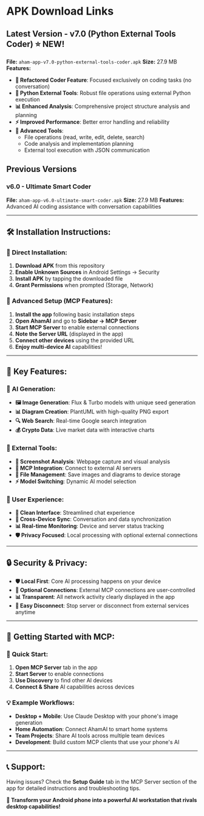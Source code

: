 # APK Download Links

## Latest Version - v7.0 (Python External Tools Coder) ⭐ **NEW!**
**File:** `aham-app-v7.0-python-external-tools-coder.apk`
**Size:** 27.9 MB
**Features:** 
- **🚀 Refactored Coder Feature**: Focused exclusively on coding tasks (no conversation)
- **🐍 Python External Tools**: Robust file operations using external Python execution
- **📊 Enhanced Analysis**: Comprehensive project structure analysis and planning
- **⚡ Improved Performance**: Better error handling and reliability
- **🔧 Advanced Tools**: 
  - File operations (read, write, edit, delete, search)
  - Code analysis and implementation planning
  - External tool execution with JSON communication

## Previous Versions

### v6.0 - Ultimate Smart Coder
**File:** `aham-app-v6.0-ultimate-smart-coder.apk`
**Size:** 27.9 MB
**Features:** Advanced AI coding assistance with conversation capabilities

---

## 🛠️ **Installation Instructions:**

### **📲 Direct Installation:**
1. **Download APK** from this repository
2. **Enable Unknown Sources** in Android Settings → Security
3. **Install APK** by tapping the downloaded file
4. **Grant Permissions** when prompted (Storage, Network)

### **🔧 Advanced Setup (MCP Features):**
1. **Install the app** following basic installation steps
2. **Open AhamAI** and go to **Sidebar → MCP Server**
3. **Start MCP Server** to enable external connections
4. **Note the Server URL** (displayed in the app)
5. **Connect other devices** using the provided URL
6. **Enjoy multi-device AI** capabilities!

---

## 🌟 **Key Features:**

### **🎨 AI Generation:**
- **🖼️ Image Generation**: Flux & Turbo models with unique seed generation
- **📊 Diagram Creation**: PlantUML with high-quality PNG export
- **🔍 Web Search**: Real-time Google search integration
- **💰 Crypto Data**: Live market data with interactive charts

### **🔧 External Tools:**
- **📸 Screenshot Analysis**: Webpage capture and visual analysis
- **🤝 MCP Integration**: Connect to external AI servers
- **💾 File Management**: Save images and diagrams to device storage
- **⚡ Model Switching**: Dynamic AI model selection

### **📱 User Experience:**
- **🎯 Clean Interface**: Streamlined chat experience
- **🔄 Cross-Device Sync**: Conversation and data synchronization
- **📊 Real-time Monitoring**: Device and server status tracking
- **🛡️ Privacy Focused**: Local processing with optional external connections

---

## 🔒 **Security & Privacy:**

- **🛡️ Local First**: Core AI processing happens on your device
- **🔐 Optional Connections**: External MCP connections are user-controlled
- **📊 Transparent**: All network activity clearly displayed in the app
- **🚪 Easy Disconnect**: Stop server or disconnect from external services anytime

---

## 🚀 **Getting Started with MCP:**

### **🎯 Quick Start:**
1. **Open MCP Server** tab in the app
2. **Start Server** to enable connections
3. **Use Discovery** to find other AI devices
4. **Connect & Share** AI capabilities across devices

### **💡 Example Workflows:**
- **Desktop + Mobile**: Use Claude Desktop with your phone's image generation
- **Home Automation**: Connect AhamAI to smart home systems
- **Team Projects**: Share AI tools across multiple team devices
- **Development**: Build custom MCP clients that use your phone's AI

---

## 📞 **Support:**

Having issues? Check the **Setup Guide** tab in the MCP Server section of the app for detailed instructions and troubleshooting tips.

**🎉 Transform your Android phone into a powerful AI workstation that rivals desktop capabilities!**